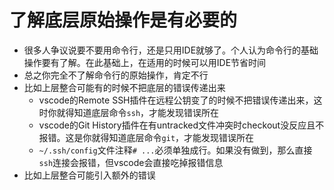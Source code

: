 # 了解底层原始操作是有必要的
- 很多人争议说要不要用命令行，还是只用IDE就够了。个人认为命令行的基础操作要有了解。在此基础上，在适用的时候可以用IDE节省时间
- 总之你完全不了解命令行的原始操作，肯定不行
- 比如上层整合可能有的时候不把底层的错误传递出来
  - vscode的Remote SSH插件在远程公钥变了的时候不把错误传递出来，这时你就得知道底层命令`ssh`，才能发现错误所在
  - vscode的Git History插件在有untracked文件冲突时checkout没反应且不报错。这是你就得知道底层命令`git`，才能发现错误所在
  - `~/.ssh/config`文件注释`# ...`必须单独成行。如果没有做到，那么直接`ssh`连接会报错，但vscode会直接吃掉报错信息
- 比如上层整合可能引入额外的错误